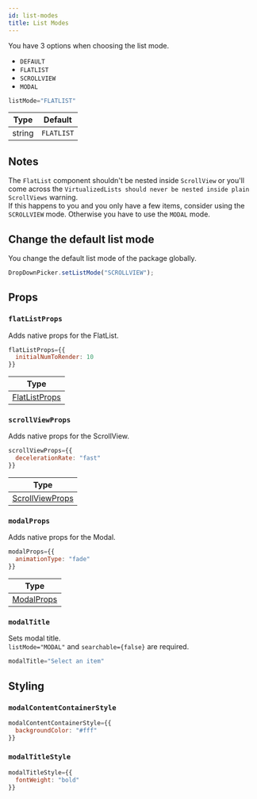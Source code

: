 ```yaml
---
id: list-modes
title: List Modes
---
```


You have 3 options when choosing the list mode.
+ `DEFAULT`
+ `FLATLIST`
+ `SCROLLVIEW`
+ `MODAL` 

```jsx
listMode="FLATLIST"
```
| Type     | Default    |
| -------- | ---------- |
| string   | `FLATLIST` |

## Notes
The `FlatList` component shouldn't be nested inside `ScrollView` or you'll come across the `VirtualizedLists should never be nested inside plain ScrollViews` warning.  
If this happens to you and you only have a few items, consider using the `SCROLLVIEW` mode. 
Otherwise you have to use the `MODAL` mode.

## Change the default list mode
You change the default list mode of the package globally.

```jsx
DropDownPicker.setListMode("SCROLLVIEW");
```

## Props
### `flatListProps`
Adds native props for the FlatList.
```jsx
flatListProps={{
  initialNumToRender: 10
}}
```
| Type     |
| -------- |
| [FlatListProps](https://reactnative.dev/docs/flatlist#props)     |

### `scrollViewProps`
Adds native props for the ScrollView.
```jsx
scrollViewProps={{
  decelerationRate: "fast"
}}
```
| Type     |
| -------- |
| [ScrollViewProps](https://reactnative.dev/docs/scrollview#props)     |

### `modalProps`
Adds native props for the Modal.
```jsx
modalProps={{
  animationType: "fade"
}}
```
| Type     |
| -------- |
| [ModalProps](https://reactnative.dev/docs/modal#props)     |

### `modalTitle`
Sets modal title.  
`listMode="MODAL"` and `searchable={false}` are required.
```jsx
modalTitle="Select an item"
```

## Styling
### `modalContentContainerStyle`
```jsx
modalContentContainerStyle={{
  backgroundColor: "#fff"
}}
```

### `modalTitleStyle`
```jsx
modalTitleStyle={{
  fontWeight: "bold"
}}
```